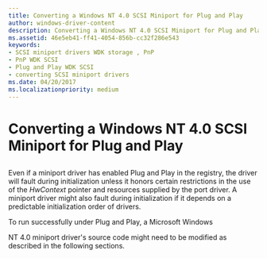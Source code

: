 ```yaml
---
title: Converting a Windows NT 4.0 SCSI Miniport for Plug and Play
author: windows-driver-content
description: Converting a Windows NT 4.0 SCSI Miniport for Plug and Play
ms.assetid: 46e5eb41-ff41-4054-856b-cc32f286e543
keywords:
- SCSI miniport drivers WDK storage , PnP
- PnP WDK SCSI
- Plug and Play WDK SCSI
- converting SCSI miniport drivers
ms.date: 04/20/2017
ms.localizationpriority: medium
---
```


# Converting a Windows NT 4.0 SCSI Miniport for Plug and Play


## <span id="ddk_converting_a_windows_nt_4_0_scsi_miniport_for_plug_and_play_kg"></span><span id="DDK_CONVERTING_A_WINDOWS_NT_4_0_SCSI_MINIPORT_FOR_PLUG_AND_PLAY_KG"></span>


Even if a miniport driver has enabled Plug and Play in the registry, the driver will fault during initialization unless it honors certain restrictions in the use of the *HwContext* pointer and resources supplied by the port driver. A miniport driver might also fault during initialization if it depends on a predictable initialization order of drivers.

To run successfully under Plug and Play, a Microsoft Windows

NT 4.0 miniport driver's source code might need to be modified as described in the following sections.

 

 




